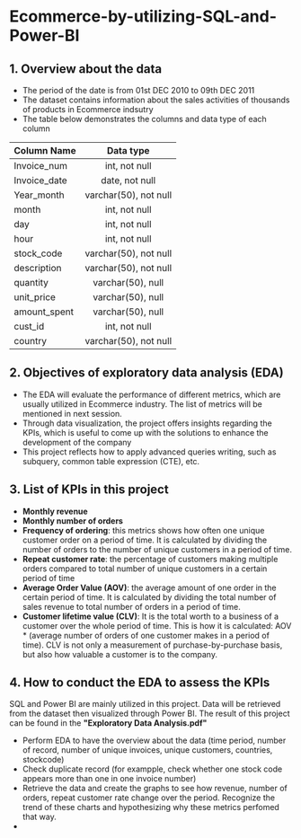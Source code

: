 # Ecommerce-by-utilizing-SQL-and-Power-BI
## 1. Overview about the data
- The period of the date is from 01st DEC 2010 to 09th DEC 2011
- The dataset contains information about the sales activities of thousands of products in Ecommerce indsutry
- The table below demonstrates the columns and data type of each column

| Column Name        | Data type  |
| ------------- |:-------------:|
| Invoice_num      | int, not null|
| Invoice_date      | date, not null|
| Year_month      | varchar(50), not null|
| month      | int, not null|
| day      | int, not null|
| hour      | int, not null|
| stock_code      | varchar(50), not null|
| description      | varchar(50), not null|
| quantity      | varchar(50), null|
| unit_price      |varchar(50), null|
| amount_spent      | varchar(50), null|
| cust_id     | int, not null|
| country     |varchar(50), not null|
## 2. Objectives of exploratory data analysis (EDA)
- The EDA will evaluate the performance of different metrics, which are usually utilized in Ecommerce industry. The list of metrics will be mentioned in next session.
- Through data visualization, the project offers insights regarding the KPIs, which is useful to come up with the solutions to enhance the development of the company
- This project reflects how to apply advanced queries writing, such as subquery, common table expression (CTE), etc.
## 3. List of KPIs in this project
- **Monthly revenue**
- **Monthly number of orders**
- **Frequency of ordering**: this metrics shows how often one unique customer order on a period of time. It is calculated by dividing the number of orders to the number of unique customers in a period of time.
- **Repeat customer rate**: the percentage of customers making multiple orders compared to total number of unique customers in a certain period of time
- **Average Order Value (AOV)**: the average amount of one order in the certain period of time. It is calculated by dividing the total number of sales revenue to total number of orders in a period of time.
- **Customer lifetime value (CLV)**: It is the total worth to a business of a customer over the whole period of time. This is how it is calculated: AOV * (average number of orders of one customer makes in a period of time). CLV is not only a measurement of purchase-by-purchase basis, but also how valuable a customer is to the company.
## 4. How to conduct the EDA to assess the KPIs
SQL and Power BI are mainly utilized in this project. Data will be retrieved from the dataset then visualized through Power BI. The result of this project can be found in the **"Exploratory Data Analysis.pdf"**
- Perform EDA to have the overview about the data (time period, number of record, number of unique invoices, unique customers, countries, stockcode)
- Check duplicate record (for exampple, check whether one stock code appears more than one in one invoice number)
- Retrieve the data and create the graphs to see how revenue, number of orders, repeat customer rate change over the period. Recognize the trend of these charts and hypothesizing why these metrics perfomed that way.
- 
